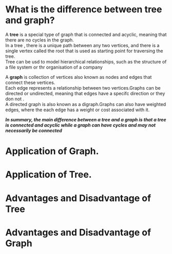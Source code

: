 # What is the difference between tree and graph?

A **tree** is a special type of graph that is connected and acyclic, meaning that there are no
cycles in the graph.<br>
In a tree , there is a unique path between any two vertices, and there is a single vertex called the root that is used as starting point for traversing the tree.<br>
Tree can be usd to model hierarchical relationships, such as the structure of a file system or thr organisation of a company<br>

A **graph** is collection of vertices also known as nodes and edges that connect these vertices.<br>
Each edge represents a relationship between two vertices.Graphs can be directed or undirected, meaning that edges have a specifc direction or they don not .<br>
A directed graph is also known as a digraph.Graphs can also have weighted edges, where the each edge has a weight or cost associated with it.<br>

**_In summary, the main difference between a tree and a graph is that a tree is connected and acyclic while a graph can have cycles and may not necessarily be connected_**

# Application of Graph.

# Application of Tree.

# Advantages and Disadvantage of Tree

# Advantages and Disadvantage of Graph
